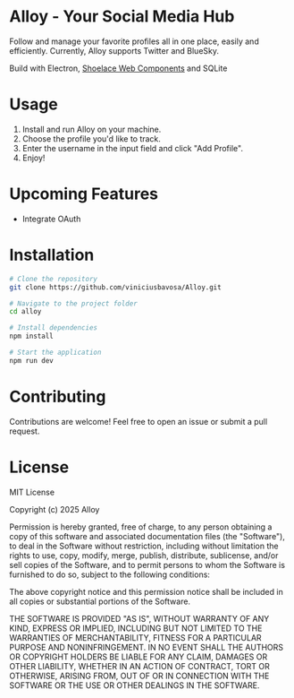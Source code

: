 # Alloy - Your Social Media Hub

Follow and manage your favorite profiles all in one place, easily and efficiently. Currently, Alloy supports Twitter and BlueSky.

Build with Electron, <a href="https://shoelace.style/">Shoelace Web Components</a> and SQLite

# Usage

1. Install and run Alloy on your machine.
2. Choose the profile you'd like to track.
3. Enter the username in the input field and click "Add Profile".
4. Enjoy!

# Upcoming Features

- Integrate OAuth

# Installation

```sh
# Clone the repository
git clone https://github.com/viniciusbavosa/Alloy.git

# Navigate to the project folder
cd alloy

# Install dependencies
npm install

# Start the application
npm run dev
```

# Contributing

Contributions are welcome! Feel free to open an issue or submit a pull request.

# License

MIT License

Copyright (c) 2025 Alloy

Permission is hereby granted, free of charge, to any person obtaining a copy of this software and associated documentation files (the "Software"), to deal in the Software without restriction, including without limitation the rights to use, copy, modify, merge, publish, distribute, sublicense, and/or sell copies of the Software, and to permit persons to whom the Software is furnished to do so, subject to the following conditions:

The above copyright notice and this permission notice shall be included in all copies or substantial portions of the Software.

THE SOFTWARE IS PROVIDED "AS IS", WITHOUT WARRANTY OF ANY KIND, EXPRESS OR IMPLIED, INCLUDING BUT NOT LIMITED TO THE WARRANTIES OF MERCHANTABILITY, FITNESS FOR A PARTICULAR PURPOSE AND NONINFRINGEMENT. IN NO EVENT SHALL THE AUTHORS OR COPYRIGHT HOLDERS BE LIABLE FOR ANY CLAIM, DAMAGES OR OTHER LIABILITY, WHETHER IN AN ACTION OF CONTRACT, TORT OR OTHERWISE, ARISING FROM, OUT OF OR IN CONNECTION WITH THE SOFTWARE OR THE USE OR OTHER DEALINGS IN THE SOFTWARE.
